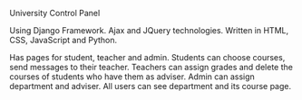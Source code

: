 University Control Panel

Using Django Framework. Ajax and JQuery technologies.
Written in HTML, CSS, JavaScript and Python.

Has pages for student, teacher and admin.
Students can choose courses, send messages to their teacher.
Teachers can assign grades and delete the courses of students who have them as adviser.
Admin can assign department and adviser.
All users can see department and its course page.
